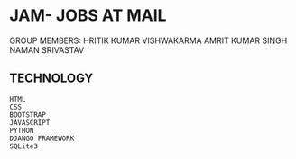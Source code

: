 # JAM- JOBS AT MAIL
GROUP MEMBERS:
  HRITIK KUMAR VISHWAKARMA
  AMRIT KUMAR SINGH
  NAMAN SRIVASTAV

  ## TECHNOLOGY
    HTML
    CSS
    BOOTSTRAP
    JAVASCRIPT
    PYTHON
    DJANGO FRAMEWORK
    SQLite3
